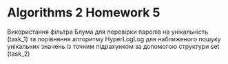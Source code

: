 # Algorithms 2 Homework 5

Використання фільтра Блума для перевірки паролів
на унікальність (task_1) та порівняння алгоритму HyperLogLog
для наближеного пошуку унікальних значень із точним
підрахунком за допомогою структури set (task_2)